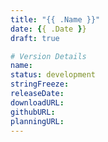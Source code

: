 ```yaml
---
title: "{{ .Name }}"
date: {{ .Date }}
draft: true

# Version Details
name:
status: development
stringFreeze: 
releaseDate: 
downloadURL:
githubURL:
planningURL:
---
```


